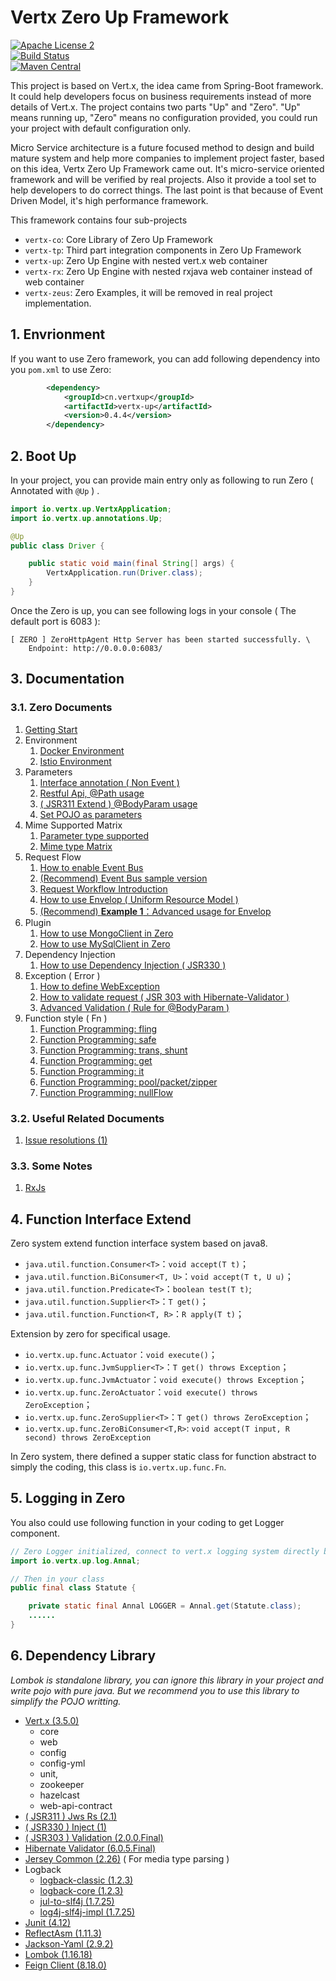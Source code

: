 # Vertx Zero Up Framework

[![Apache License 2](https://img.shields.io/badge/license-ASF2-blue.svg)](https://www.apache.org/licenses/LICENSE-2.0.txt)  
[![Build Status](https://travis-ci.org/silentbalanceyh/vertx-zero.svg?branch=master)](https://travis-ci.org/silentbalanceyh/vertx-zero)   
[![Maven Central](https://maven-badges.herokuapp.com/maven-central/cn.vertxup/vertx-zero/badge.svg?style=plastic)](https://maven-badges.herokuapp.com/maven-central/cn.vertxup/vertx-zero/)

This project is based on Vert.x, the idea came from Spring-Boot framework. It could help developers focus on business requirements instead of more details of Vert.x. The project contains two parts "Up" and "Zero". "Up" means running up, "Zero" means no configuration provided, you could run your project with default configuration only.

Micro Service architecture is a future focused method to design and build mature system and help more companies to implement project faster, based on this idea, Vertx Zero Up Framework came out. It's micro-service oriented framework and will be verified by real projects. Also it provide a tool set to help developers to do correct things. The last point is that because of Event Driven Model, it's high performance framework.

This framework contains four sub-projects

* `vertx-co`: Core Library of Zero Up Framework
* `vertx-tp`: Third part integration components in Zero Up Framework
* `vertx-up`: Zero Up Engine with nested vert.x web container
* `vertx-rx`: Zero Up Engine with nested rxjava web container instead of web container
* `vertx-zeus`: Zero Examples, it will be removed in real project implementation. 

## 1. Envrionment

If you want to use Zero framework, you can add following dependency into you `pom.xml` to use Zero:

```xml
        <dependency>
            <groupId>cn.vertxup</groupId>
            <artifactId>vertx-up</artifactId>
            <version>0.4.4</version>
        </dependency>
```

## 2. Boot Up

In your project, you can provide main entry only as following to run Zero \( Annotated with `@Up` \) .

```java
import io.vertx.up.VertxApplication;
import io.vertx.up.annotations.Up;

@Up
public class Driver {

    public static void main(final String[] args) {
        VertxApplication.run(Driver.class);
    }
}
```

Once the Zero is up, you can see following logs in your console \( The default port is 6083 \):

```
[ ZERO ] ZeroHttpAgent Http Server has been started successfully. \
    Endpoint: http://0.0.0.0:6083/
```

## 3. Documentation

### 3.1. Zero Documents

1. [Getting Start](doc/zero-starter.md)
2. Environment
   1. [Docker Environment](doc/zero-docker.md)
   2. [Istio Environment](doc/zero-istio.md)
3. Parameters
   1. [Interface annotation \( Non Event \)](doc/zero-interface.md)
   2. [Restful Api, @Path usage](doc/zero-path.md)
   3. [ \( JSR311 Extend \) @BodyParam usage](doc/zero-param.md)
   4. [Set POJO as parameters](doc/zero-pojo.md)
4. Mime Supported Matrix
   1. [Parameter type supported](doc/zero-typed.md)
   2. [Mime type Matrix](doc/zero-mime.md)
5. Request Flow
   1. [How to enable Event Bus](doc/zero-worker.md)
   2. [\(Recommend\) Event Bus sample version](doc/zero-ebs.md)
   3. [Request Workflow Introduction](doc/zero-mode.md)
   4. [How to use Envelop \( Uniform Resource Model \)](doc/zero-envelop.md)
   5. [\(Recommend\) **Example 1**：Advanced usage for Envelop](doc/zero-uniform.md)
6. Plugin
   1. [How to use MongoClient in Zero](doc/zero-mongo.md)
   2. [How to use MySqlClient in Zero](doc/zero-mysql.md)
7. Dependency Injection
   1. [How to use Dependency Injection \( JSR330 \)](doc/zero-di.md)
8. Exception \( Error \)
   1. [How to define WebException](doc/zero-error.md)
   2. [How to validate request \( JSR 303 with Hibernate-Validator \)](doc/zero-validate.md)
   3. [Advanced Validation \( Rule for @BodyParam \)](doc/zero-verify.md)
9. Function style \( Fn \)
   1. [Function Programming: fling](doc/zero-fling.md)
   2. [Function Programming: safe](doc/zero-safe.md)
   3. [Function Programming: trans, shunt](doc/zero-trans-shunt.md)
   4. [Function Programming: get](doc/zero-get.md)
   5. [Function Programming: it](doc/zero-it.md)
   6. [Function Programming: pool/packet/zipper](doc/zero-pool.md)
   7. [Function Programming: nullFlow](doc/zero-flow.md)

### 3.2. Useful Related Documents

1. [Issue resolutions \(1\)](doc/issues/README.md)

### 3.3. Some Notes

1. [RxJs](doc/rx/README.md)

## 4. Function Interface Extend

Zero system extend function interface system based on java8.

* `java.util.function.Consumer<T>`：`void accept(T t)`；
* `java.util.function.BiConsumer<T, U>`：`void accept(T t, U u)`；
* `java.util.function.Predicate<T>`：`boolean test(T t)`;
* `java.util.function.Supplier<T>`：`T get()`；
* `java.util.function.Function<T, R>`：`R apply(T t)`；

Extension by zero for specifical usage.

* `io.vertx.up.func.Actuator`：`void execute()`；
* `io.vertx.up.func.JvmSupplier<T>`：`T get() throws Exception`；
* `io.vertx.up.func.JvmActuator`：`void execute() throws Exception`；
* `io.vertx.up.func.ZeroActuator`：`void execute() throws ZeroException`；
* `io.vertx.up.func.ZeroSupplier<T>`：`T get() throws ZeroException`；
* `io.vertx.up.func.ZeroBiConsumer<T,R>`: `void accept(T input, R second) throws ZeroException`

In Zero system, there defined a supper static class for function abstract to simply the coding, this class is `io.vertx.up.func.Fn`.

## 5. Logging in Zero

You also could use following function in your coding to get Logger component.

```java
// Zero Logger initialized, connect to vert.x logging system directly but uniform managed by zero.
import io.vertx.up.log.Annal;

// Then in your class
public final class Statute {

    private static final Annal LOGGER = Annal.get(Statute.class);
    ......
}
```

## 6. Dependency Library

_Lombok is standalone library, you can ignore this library in your project and write pojo with pure java. But we recommend you to use this library to simplify the POJO writting._

* [Vert.x \(3.5.0\)](http://www.mvnrepository.com/artifact/io.vertx) 
  * core
  * web
  * config
  * config-yml
  * unit,
  * zookeeper
  * hazelcast
  * web-api-contract
* [ \( JSR311 \) Jws Rs \(2.1\)](http://mvnrepository.com/artifact/javax.ws.rs/javax.ws.rs-api) 
* [ \( JSR330 \) Inject \(1\) ](https://mvnrepository.com/artifact/javax.inject/javax.inject)
* [ \( JSR303 \) Validation \(2.0.0.Final\) ](https://mvnrepository.com/artifact/javax.validation/validation-api)
* [Hibernate Validator \(6.0.5.Final\)](https://mvnrepository.com/artifact/org.hibernate.validator/hibernate-validator)
* [Jersey Common \(2.26\)](http://mvnrepository.com/artifact/org.glassfish.jersey.core/jersey-common) \( For media type parsing \)
* Logback
  * [logback-classic \(1.2.3\)](http://mvnrepository.com/artifact/ch.qos.logback/logback-classic)
  * [logback-core \(1.2.3\)](http://mvnrepository.com/artifact/ch.qos.logback/logback-core)
  * [jul-to-slf4j \(1.7.25\)](http://mvnrepository.com/artifact/org.slf4j/jul-to-slf4j)
  * [log4j-slf4j-impl \(1.7.25\)](https://mvnrepository.com/artifact/org.apache.logging.log4j/log4j-slf4j-impl)
* [Junit \(4.12\)](http://mvnrepository.com/artifact/junit/junit)
* [ReflectAsm \(1.11.3\)](http://www.mvnrepository.com/artifact/com.esotericsoftware/reflectasm/)
* [Jackson-Yaml \(2.9.2\)](http://www.mvnrepository.com/artifact/com.fasterxml.jackson.dataformat/jackson-dataformat-yaml)
* [Lombok \(1.16.18\)](http://mvnrepository.com/artifact/org.projectlombok/lombok)
* [Feign Client \(8.18.0\)](https://mvnrepository.com/artifact/com.netflix.feign/feign-core)



